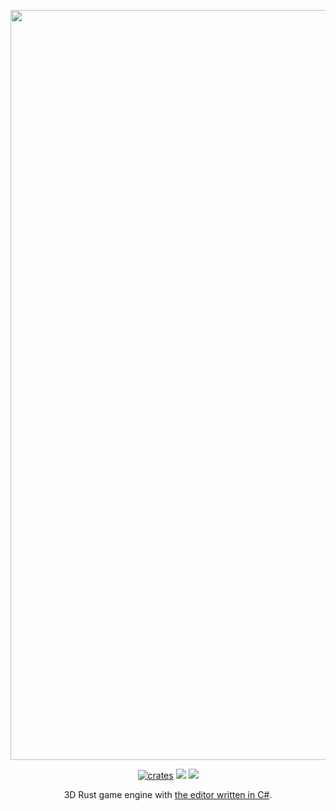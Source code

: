 <p align="center">
  <a href="https://konceptosociala.eu.org/flatbox">
    <img src="https://konceptosociala.eu.org/img/flatbox.jpg"width="1200" alt="Flatbox banner">
  </a>
</p>    

<p align="center">
  <a href="https://crates.io/crates/flatbox"><img src="https://img.shields.io/crates/v/flatbox.svg?style=flat-square" alt="crates"></a>
  <img src="https://img.shields.io/github/stars/konceptosociala/flatbox?style=flat-square&color=orange">
  <a href="https://github.com/konceptosociala/flatbox/issues"><img src="https://img.shields.io/github/issues/konceptosociala/flatbox?color=green&style=flat-square"></a>
</p>

<p align="center">
    3D Rust game engine with <a href="https://github.com/konceptosociala/FlatboxEditor">the editor written in C#</a>.
</p>
